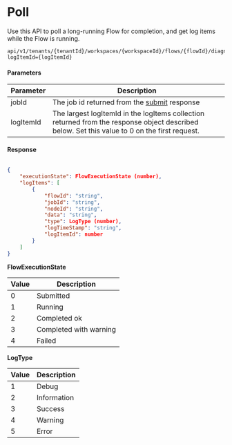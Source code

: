 # Poll

Use this API to poll a long-running Flow for completion, and get log items while the Flow is running.  

```http
api/v1/tenants/{tenantId}/workspaces/{workspaceId}/flows/{flowId}/diagnostics/executions/{jobId}/poll?logItemId={logItemId}
```

#### Parameters

| Parameter   |  Description         |
|-------------|----------------------|
| jobId       | The job id returned from the [submit](submit-long-running.md) response |
| logItemId   | The largest logItemId in the logItems collection returned from the response object described below. Set this value to 0 on the first request. |


#### Response
```json

{
    "executionState": FlowExecutionState (number),
    "logItems": [
        {
            "flowId": "string",
            "jobId": "string",
            "nodeId": "string",
            "data": "string",
            "type": LogType (number),
            "logTimeStamp": "string",
            "logItemId": number
        }
    ]
}

```

**FlowExecutionState**  

| Value    | Description      |
|----------|------------------|
| 0        | Submitted        |
| 1        | Running          |
| 2        | Completed ok      |
| 3        | Completed with warning |
| 4        | Failed           |


**LogType**  

| Value | Description      |
|-------|------------------|
| 1     | Debug            |
| 2     | Information      |
| 3     | Success          |
| 4     | Warning          |
| 5     | Error            |

